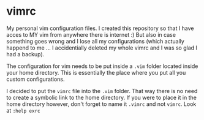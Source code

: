 # vimrc

My personal vim configuration files. I created this repository so that I have acces to MY vim from anywhere there is internet :) But also in case something goes wrong and I lose all my configurations (which actually happend to me ... I accidentially deleted my whole vimrc and I was so glad I had a backup).

The configuration for vim needs to be put inside a `.vim` folder located inside your home directory. This is essentially the place where you put all you custom configurations.

I decided to put the `vimrc` file into the `.vim` folder. That way there is no need to create a symbolic link to the home directory. If you were to place it in the home directory however, don't forget to name it `.vimrc` and not `vimrc`. Look at `:help exrc`
